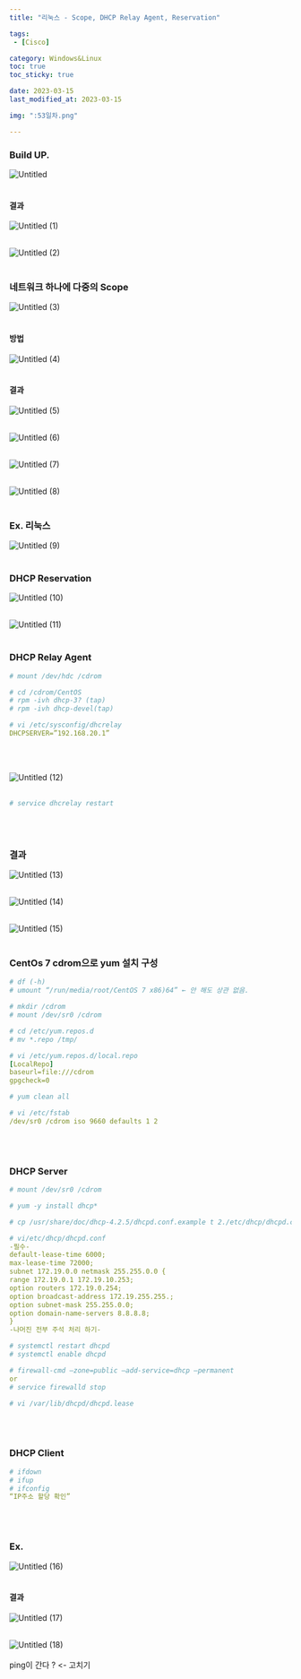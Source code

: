 ```yaml
---
title: "리눅스 - Scope, DHCP Relay Agent, Reservation"

tags:
 - [Cisco]

category: Windows&Linux
toc: true
toc_sticky: true

date: 2023-03-15
last_modified_at: 2023-03-15

img: ":53일차.png"

---
```


<!-- outline-start -->


### Build UP.<br/>

![Untitled](https://user-images.githubusercontent.com/117553252/225484242-2098f32f-83dd-4a55-9103-d1e8f0614949.png)
<br/><br/>

#### 결과<br/>

![Untitled (1)](https://user-images.githubusercontent.com/117553252/230995444-39458a2b-ed94-46d1-97ff-6fc05b970411.png)
<br/><br/>

![Untitled (2)](https://user-images.githubusercontent.com/117553252/230995448-24ba86be-97b9-4aa6-bae4-baa380620c23.png)
<br/><br/>

### 네트워크 하나에 다중의 Scope<br/>

![Untitled (3)](https://user-images.githubusercontent.com/117553252/230995452-5ed69b5b-6772-4db0-8bf1-24eb1918a72a.png)
<br/><br/>

#### 방법<br/>

![Untitled (4)](https://user-images.githubusercontent.com/117553252/230995455-89c4807a-96ae-4889-bf70-87b36fea7773.png)
<br/><br/>

#### 결과<br/>

![Untitled (5)](https://user-images.githubusercontent.com/117553252/230995457-dc7ebcfc-25d8-4eff-a02a-627283ccb959.png)
<br/><br/>

![Untitled (6)](https://user-images.githubusercontent.com/117553252/230995458-a21d8e70-2b7d-49bd-90f9-67d9be2763fd.png)
<br/><br/>

![Untitled (7)](https://user-images.githubusercontent.com/117553252/230995461-28a2234f-98b1-4d92-96a2-03f739ef1fd7.png)
<br/><br/>

![Untitled (8)](https://user-images.githubusercontent.com/117553252/230995465-ed2e9e40-5941-4abe-83bb-740e571e51fa.png)
<br/><br/>



### Ex. 리눅스<br/>

![Untitled (9)](https://user-images.githubusercontent.com/117553252/230995467-12725dae-5a81-4fdb-9c58-70d654380cfc.png)
<br/><br/>

### DHCP Reservation<br/>

![Untitled (10)](https://user-images.githubusercontent.com/117553252/230995472-eff80065-30c5-48a4-bc14-00562a1effbf.png)
<br/><br/>

![Untitled (11)](https://user-images.githubusercontent.com/117553252/230995473-f9e77733-6d42-4de7-989e-7ca4a09d2e46.png)
<br/><br/>

### DHCP Relay Agent<br/>

```yaml
# mount /dev/hdc /cdrom

# cd /cdrom/CentOS
# rpm -ivh dhcp-3? (tap)
# rpm -ivh dhcp-devel(tap)

# vi /etc/sysconfig/dhcrelay
DHCPSERVER=”192.168.20.1”
```

<br/><br/>

![Untitled (12)](https://user-images.githubusercontent.com/117553252/230995476-34f554d9-a257-4b02-98bc-5b5388616628.png)
<br/><br/>

```yaml
# service dhcrelay restart
```

<br/><br/>


### 결과<br/>


![Untitled (13)](https://user-images.githubusercontent.com/117553252/230995477-375b8b27-7aa5-4fc0-95e0-e9c3494f6793.png)
<br/><br/>

![Untitled (14)](https://user-images.githubusercontent.com/117553252/230995478-93aaa635-1109-4470-b630-f31a863b8742.png)
<br/><br/>

![Untitled (15)](https://user-images.githubusercontent.com/117553252/230995479-0e1ef8c9-57ba-4172-83cf-7f7e87d9ec8e.png)
<br/><br/>


### CentOs 7 cdrom으로 yum 설치 구성<br/>

```yaml
# df (-h)
# umount “/run/media/root/CentOS 7 x86)64” ← 안 해도 상관 없음.

# mkdir /cdrom
# mount /dev/sr0 /cdrom

# cd /etc/yum.repos.d
# mv *.repo /tmp/

# vi /etc/yum.repos.d/local.repo
[LocalRepo]
baseurl=file:///cdrom 
gpgcheck=0

# yum clean all

# vi /etc/fstab
/dev/sr0 /cdrom iso 9660 defaults 1 2
```

<br/><br/>

### DHCP Server<br/>

```yaml
# mount /dev/sr0 /cdrom

# yum -y install dhcp*

# cp /usr/share/doc/dhcp-4.2.5/dhcpd.conf.example t 2./etc/dhcp/dhcpd.conf

# vi/etc/dhcp/dhcpd.conf
-필수-
default-lease-time 6000;
max-lease-time 72000;
subnet 172.19.0.0 netmask 255.255.0.0 {
range 172.19.0.1 172.19.10.253;
option routers 172.19.0.254;
option broadcast-address 172.19.255.255.;
option subnet-mask 255.255.0.0;
option domain-name-servers 8.8.8.8;
}
-나머진 전부 주석 처리 하기-

# systemctl restart dhcpd
# systemctl enable dhcpd

# firewall-cmd —zone=public —add-service=dhcp —permanent
or
# service firewalld stop

# vi /var/lib/dhcpd/dhcpd.lease
```

<br/><br/>

### DHCP Client<br/>

```yaml
# ifdown
# ifup
# ifconfig
“IP주소 할당 확인”
```

<br/><br/>

### Ex.<br/>

![Untitled (16)](https://user-images.githubusercontent.com/117553252/230995481-70df970c-812b-4426-8aa1-402b0d226f77.png)
<br/><br/>

#### 결과<br/>

![Untitled (17)](https://user-images.githubusercontent.com/117553252/230995483-aede00c0-87f4-43da-b0c3-f08659939d76.png)
<br/><br/>

![Untitled (18)](https://user-images.githubusercontent.com/117553252/230995488-cbd5c1f1-f68e-4f38-9e26-9cbe816e7548.png)
<br/><br/>
ping이 간다 ? <- 고치기
